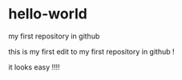 # hello-world
my first repository in github

this is my first edit to my first repository in github !

it looks easy !!!!
